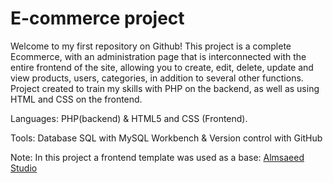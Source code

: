 # E-commerce project

Welcome to my first repository on Github!
This project is a complete Ecommerce, with an administration page that is interconnected with the entire frontend of the site, allowing you to create, edit, delete, update and view products, users, categories, in addition to several other functions.
Project created to train my skills with PHP on the backend, as well as using HTML and CSS on the frontend.

Languages: PHP(backend) & HTML5 and CSS (Frontend).

Tools: Database SQL with MySQL Workbench & Version control with GitHub


Note: In this project a frontend template was used as a base: [Almsaeed Studio](https://almsaeedstudio.com)
